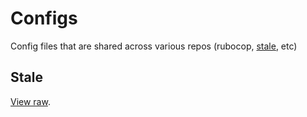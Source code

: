 # Configs
Config files that are shared across various repos (rubocop, [stale](https://github.com/organizations/flatiron-labs/settings/installations/115469), etc)

## Stale
[View raw](https://github.com/flatiron-labs/configs/raw/main/.github/stale.yml).
